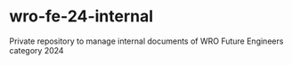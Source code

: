 # wro-fe-24-internal
Private repository to manage internal documents of WRO Future Engineers category 2024
